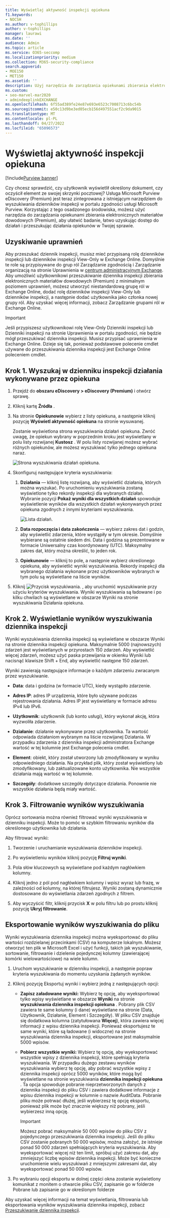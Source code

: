```yaml
---
title: Wyświetlaj aktywność inspekcji opiekuna
f1.keywords:
- NOCSH
ms.author: v-tophillips
author: v-tophillips
manager: laurawi
ms.date: ''
audience: Admin
ms.topic: article
ms.service: O365-seccomp
ms.localizationpriority: medium
ms.collection: M365-security-compliance
search.appverid:
- MOE150
- MET150
ms.assetid: ''
description: Użyj narzędzia do zarządzania opiekunami zbierania elektronicznych materiałów dowodowych (Premium), aby łatwo uzyskać dostęp do działania i wyszukać opiekunów w Twoim przypadku.
ms.custom:
- seo-marvel-mar2020
- admindeeplinkEXCHANGE
ms.openlocfilehash: 6f55ad389fe24e87e693e6523c7008713c6bc54b
ms.sourcegitcommit: e50c13d9be3ed05ecb156d497551acf2c9da9015
ms.translationtype: MT
ms.contentlocale: pl-PL
ms.lasthandoff: 04/27/2022
ms.locfileid: "65096573"
---
```

# <a name="view-custodian-audit-activity"></a>Wyświetlaj aktywność inspekcji opiekuna

[!include[Purview banner](../includes/purview-rebrand-banner.md)]

Czy chcesz sprawdzić, czy użytkownik wyświetlił określony dokument, czy oczyścił element ze swojej skrzynki pocztowej? Usługa Microsoft Purview eDiscovery (Premium) jest teraz zintegrowana z istniejącym narzędziem do wyszukiwania dzienników inspekcji w portalu zgodności usługi Microsoft Purview. Korzystając z tego osadzonego środowiska, możesz użyć narzędzia do zarządzania opiekunami zbierania elektronicznych materiałów dowodowych (Premium), aby ułatwić badanie, łatwo uzyskując dostęp do działań i przeszukując działania opiekunów w Twojej sprawie.

## <a name="get-permissions"></a>Uzyskiwanie uprawnień

Aby przeszukać dziennik inspekcji, musisz mieć przypisaną rolę dzienników inspekcji lub dzienników inspekcji View-Only w Exchange Online. Domyślnie te role są przypisywane do grup ról Zarządzanie zgodnością i Zarządzanie organizacją na stronie Uprawnienia w <a href="https://go.microsoft.com/fwlink/p/?linkid=2059104" target="_blank">centrum administracyjnym Exchange</a>. Aby umożliwić użytkownikowi przeszukiwanie dziennika inspekcji zbierania elektronicznych materiałów dowodowych (Premium) z minimalnym poziomem uprawnień, możesz utworzyć niestandardową grupę ról w Exchange Online, dodać rolę dzienników inspekcji View-Only lub dzienników inspekcji, a następnie dodać użytkownika jako członka nowej grupy ról. Aby uzyskać więcej informacji, zobacz Zarządzanie grupami ról w Exchange Online.

> [!IMPORTANT]
> Jeśli przypiszesz użytkownikowi rolę View-Only Dzienniki inspekcji lub Dzienniki inspekcji na stronie Uprawnienia w portalu zgodności, nie będzie mógł przeszukiwać dziennika inspekcji. Musisz przypisać uprawnienia w Exchange Online. Dzieje się tak, ponieważ podstawowe polecenie cmdlet używane do przeszukiwania dziennika inspekcji jest Exchange Online poleceniem cmdlet.

## <a name="step-1-search-the-audit-log-for-activities-performed-by-a-custodian"></a>Krok 1. Wyszukaj w dzienniku inspekcji działania wykonywane przez opiekuna

1. Przejdź do **obszaru eDiscovery > eDiscovery (Premium)** i otwórz sprawę.
  
2. Kliknij kartę **Źródła** .
  
3. Na stronie **Opiekunowie** wybierz z listy opiekuna, a następnie kliknij pozycję **Wyświetl aktywność opiekuna** na stronie wysuwanej.

    Zostanie wyświetlona strona wyszukiwania działań opiekuna. Zwróć uwagę, że opiekun wybrany w poprzednim kroku jest wyświetlany w polu listy rozwijanej **Kustosz** . W polu listy rozwijanej możesz wybrać różnych opiekunów, ale możesz wyszukiwać tylko jednego opiekuna naraz.

    ![Strona wyszukiwania działań opiekuna.](../media/AeDCustodianActivities1.png)
   
4. Skonfiguruj następujące kryteria wyszukiwania:
      
   1. **Działania** — kliknij listę rozwijaną, aby wyświetlić działania, których można wyszukać. Po uruchomieniu wyszukiwania zostaną wyświetlone tylko rekordy inspekcji dla wybranych działań. Wybranie pozycji **Pokaż wyniki dla wszystkich działań** spowoduje wyświetlenie wyników dla wszystkich działań wykonywanych przez opiekuna zgodnych z innymi kryteriami wyszukiwania.

      ![Lista działań.](../media/CustodianActivityAudit.PNG)
      
   1. **Data rozpoczęcia i data zakończenia** — wybierz zakres dat i godzin, aby wyświetlić zdarzenia, które wystąpiły w tym okresie. Domyślnie wybierane są ostatnie siedem dni. Data i godzina są prezentowane w formacie Uniwersalny czas koordynowany (UTC). Maksymalny zakres dat, który można określić, to jeden rok.
      
   1. **Opiekunowie** — kliknij to pole, a następnie wybierz określonego opiekuna, aby wyświetlić wyniki wyszukiwania. Rekordy inspekcji dla wybranego działania wykonane przez użytkowników wybranych w tym polu są wyświetlane na liście wyników.
      
5. Kliknij ![Przycisk wyszukiwania.](../media/SearchButton.PNG)  , aby uruchomić wyszukiwanie przy użyciu kryteriów wyszukiwania. Wyniki wyszukiwania są ładowane i po kilku chwilach są wyświetlane w obszarze Wyniki na stronie wyszukiwania Działania opiekuna. 

## <a name="step-2-view-the-audit-log-search-results"></a>Krok 2. Wyświetlanie wyników wyszukiwania dziennika inspekcji

Wyniki wyszukiwania dziennika inspekcji są wyświetlane w obszarze Wyniki na stronie dziennika inspekcji opiekuna. Maksymalnie 5000 (najnowszych) zdarzeń jest wyświetlanych w przyrostach 150 zdarzeń. Aby wyświetlić więcej zdarzeń, możesz użyć paska przewijania w okienku Wyniki lub nacisnąć klawisze Shift + End, aby wyświetlić następne 150 zdarzeń.

Wyniki zawierają następujące informacje o każdym zdarzeniu zwracanym przez wyszukiwanie.
- **Data**: data i godzina (w formacie UTC), kiedy wystąpiło zdarzenie.

- **Adres IP**: adres IP urządzenia, które było używane podczas rejestrowania działania. Adres IP jest wyświetlany w formacie adresu IPv4 lub IPv6.

- **Użytkownik**: użytkownik (lub konto usługi), który wykonał akcję, która wyzwoliła zdarzenie.

- **Działanie**: działanie wykonywane przez użytkownika. Ta wartość odpowiada działaniom wybranym na liście rozwijanej Działania. W przypadku zdarzenia z dziennika inspekcji administratora Exchange wartość w tej kolumnie jest Exchange polecenia cmdlet.

- **Element**: obiekt, który został utworzony lub zmodyfikowany w wyniku odpowiedniego działania. Na przykład plik, który został wyświetlony lub zmodyfikowany, lub zaktualizowane konto użytkownika. Nie wszystkie działania mają wartość w tej kolumnie.

- **Szczegóły**: dodatkowe szczegóły dotyczące działania. Ponownie nie wszystkie działania będą miały wartość.

## <a name="step-3-filter-the-search-results"></a>Krok 3. Filtrowanie wyników wyszukiwania

Oprócz sortowania można również filtrować wyniki wyszukiwania w dzienniku inspekcji. Może to pomóc w szybkim filtrowaniu wyników dla określonego użytkownika lub działania. 

Aby filtrować wyniki:

 1. Tworzenie i uruchamianie wyszukiwania dzienników inspekcji.
  
2. Po wyświetleniu wyników kliknij pozycję **Filtruj wyniki**.
 
3. Pola słów kluczowych są wyświetlane pod każdym nagłówkiem kolumny.
  
4. Kliknij jedno z pól pod nagłówkiem kolumny i wpisz wyraz lub frazę, w zależności od kolumny, na której filtrujesz. Wyniki zostaną dynamicznie dostosowane do wyświetlania zdarzeń zgodnych z filtrem.
  
5. Aby wyczyścić filtr, kliknij przycisk **X** w polu filtru lub po prostu kliknij pozycję **Ukryj filtrowanie**.

## <a name="export-the-search-results-to-a-file"></a>Eksportowanie wyników wyszukiwania do pliku

Wyniki wyszukiwania dziennika inspekcji można wyeksportować do pliku wartości rozdzielanej przecinkami (CSV) na komputerze lokalnym. Możesz otworzyć ten plik w Microsoft Excel i użyć funkcji, takich jak wyszukiwanie, sortowanie, filtrowanie i dzielenie pojedynczej kolumny (zawierającej komórki wielowartościowe) na wiele kolumn.

1. Uruchom wyszukiwanie w dzienniku inspekcji, a następnie popraw kryteria wyszukiwania do momentu uzyskania żądanych wyników.
  
2. Kliknij pozycję Eksportuj wyniki i wybierz jedną z następujących opcji:

    - **Zapisz załadowane wyniki:** Wybierz tę opcję, aby wyeksportować tylko wpisy wyświetlane w obszarze **Wyniki** na stronie **wyszukiwania dziennika inspekcji opiekuna** . Pobrany plik CSV zawiera te same kolumny (i dane) wyświetlane na stronie (Data, Użytkownik, Działanie, Element i Szczegóły). W pliku CSV znajduje się dodatkowa kolumna (zatytułowana **Więcej**), która zawiera więcej informacji z wpisu dziennika inspekcji. Ponieważ eksportujesz te same wyniki, które są ładowane (i widoczne) na stronie wyszukiwania dziennika inspekcji, eksportowane jest maksymalnie 5000 wpisów.
        
    - **Pobierz wszystkie wyniki:** Wybierz tę opcję, aby wyeksportować wszystkie wpisy z dziennika inspekcji, które spełniają kryteria wyszukiwania. W przypadku dużego zestawu wyników wyszukiwania wybierz tę opcję, aby pobrać wszystkie wpisy z dziennika inspekcji oprócz 5000 wyników, które mogą być wyświetlane na stronie wyszukiwania **dziennika inspekcji opiekuna** . Ta opcja spowoduje pobranie nieprzetworzonych danych z dziennika inspekcji do pliku CSV i zawiera dodatkowe informacje z wpisu dziennika inspekcji w kolumnie o nazwie AuditData. Pobranie pliku może potrwać dłużej, jeśli wybierzesz tę opcję eksportu, ponieważ plik może być znacznie większy niż pobrany, jeśli wybierzesz inną opcję.
    
      > [!IMPORTANT]
      > Możesz pobrać maksymalnie 50 000 wpisów do pliku CSV z pojedynczego przeszukiwania dziennika inspekcji. Jeśli do pliku CSV zostanie pobranych 50 000 wpisów, można założyć, że istnieje ponad 50 000 zdarzeń spełniających kryteria wyszukiwania. Aby wyeksportować więcej niż ten limit, spróbuj użyć zakresu dat, aby zmniejszyć liczbę wpisów dziennika inspekcji. Może być konieczne uruchomienie wielu wyszukiwań z mniejszymi zakresami dat, aby wyeksportować ponad 50 000 wpisów.
        

3. Po wybraniu opcji eksportu w dolnej części okna zostanie wyświetlony komunikat z monitem o otwarcie pliku CSV, zapisanie go w folderze Pobrane lub zapisanie go w określonym folderze

Aby uzyskać więcej informacji na temat wyświetlania, filtrowania lub eksportowania wyników wyszukiwania dziennika inspekcji, zobacz [Przeszukiwanie dziennika inspekcji](search-the-audit-log-in-security-and-compliance.md).
